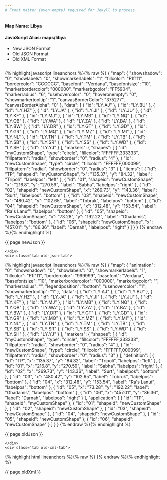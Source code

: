 ```yaml
---
# Front matter (even empty) required for Jekyll to process
---
```


#### Map Name: Libya

#### JavaScript Alias: maps/libya


<ul class='code-tabs'>
    <li class='active'>
        <a data-toggle='new-json'>New JSON Format</a>
    </li>
    <li>
        <a data-toggle='old-json'>Old JSON Format</a>
    </li>
    <li>
        <a data-toggle='old-xml'>Old XML Format</a>
    </li>
</ul>
<div class='tab-content'>
    <pre class='plain-code'></pre>
    <div class='tab new-json-tab active'>
{% highlight javascript lineanchors %}{% raw %}
{
    "map": {
        "showshadow": "0",
        "showlabels": "0",
        "showmarkerlabels": "1",
        "fillcolor": "F1f1f1",
        "bordercolor": "CCCCCC",
        "basefont": "Verdana",
        "basefontsize": "10",
        "markerbordercolor": "000000",
        "markerbgcolor": "FF5904",
        "markerradius": "6",
        "usehovercolor": "0",
        "hoveronempty": "0",
        "showmarkertooltip": "1",
        "canvasBorderColor": "375277",
        "canvasBorderAlpha": "0"
    },
    "data": [
        {
            "id": "LY.AJ"
        },
        {
            "id": "LY.BU"
        },
        {
            "id": "LY.HZ"
        },
        {
            "id": "LY.JA"
        },
        {
            "id": "LY.JI"
        },
        {
            "id": "LY.JU"
        },
        {
            "id": "LY.KF"
        },
        {
            "id": "LY.MJ"
        },
        {
            "id": "LY.MB"
        },
        {
            "id": "LY.NQ"
        },
        {
            "id": "LY.QB"
        },
        {
            "id": "LY.WA"
        },
        {
            "id": "LY.ZA"
        },
        {
            "id": "LY.BA"
        },
        {
            "id": "LY.BW"
        },
        {
            "id": "LY.DR"
        },
        {
            "id": "LY.GT"
        },
        {
            "id": "LY.GD"
        },
        {
            "id": "LY.GR"
        },
        {
            "id": "LY.MQ"
        },
        {
            "id": "LY.MZ"
        },
        {
            "id": "LY.MI"
        },
        {
            "id": "LY.NL"
        },
        {
            "id": "LY.TN"
        },
        {
            "id": "LY.TM"
        },
        {
            "id": "LY.TB"
        },
        {
            "id": "LY.SB"
        },
        {
            "id": "LY.SR"
        },
        {
            "id": "LY.SS"
        },
        {
            "id": "LY.WD"
        },
        {
            "id": "LY.SH"
        },
        {
            "id": "LY.YJ"
        }
    ],
    "markers": {
        "shapes": [
            {
                "id": "myCustomShape",
                "type": "circle",
                "fillcolor": "FFFFFF,333333",
                "fillpattern": "radial",
                "showborder": "0",
                "radius": "4"
            },
            {
                "id": "newCustomShape",
                "type": "circle",
                "fillcolor": "FFFFFF,000099",
                "fillpattern": "radial",
                "showborder": "0",
                "radius": "3"
            }
        ],
        "items": [
            {
                "id": "TP",
                "shapeid": "myCustomShape",
                "x": "135.37",
                "y": "84.32",
                "label": "Tripoli",
                "labelpos": "left"
            },
            {
                "id": "01",
                "shapeid": "newCustomShape",
                "x": "216.8",
                "y": "270.59",
                "label": "Sabha",
                "labelpos": "right"
            },
            {
                "id": "02",
                "shapeid": "newCustomShape",
                "x": "269.73",
                "y": "143.36",
                "label": "Surt",
                "labelpos": "bottom"
            },
            {
                "id": "03",
                "shapeid": "newCustomShape",
                "x": "480.42",
                "y": "102.65",
                "label": "Tobruk",
                "labelpos": "bottom"
            },
            {
                "id": "04",
                "shapeid": "newCustomShape",
                "x": "312.48",
                "y": "153.54",
                "label": "Ra's Lanuf",
                "labelpos": "bottom"
            },
            {
                "id": "05",
                "shapeid": "newCustomShape",
                "x": "73.28",
                "y": "192.22",
                "label": "Ghadamis",
                "labelpos": "bottom"
            },
            {
                "id": "06",
                "shapeid": "newCustomShape",
                "x": "457.01",
                "y": "86.36",
                "label": "Darnah",
                "labelpos": "right"
            }
        ]
    }
}
{% endraw %}{% endhighlight %}


<p class='text-success'>{{ page.newJson }}</p>

    </div>
    <div class='tab old-json-tab'>
{% highlight javascript lineanchors %}{% raw %}
{
    "map": {
        "animation": "0",
        "showshadow": "0",
        "showlabels": "0",
        "showmarkerlabels": "1",
        "fillcolor": "F1f1f1",
        "bordercolor": "999999",
        "basefont": "Verdana",
        "basefontsize": "10",
        "markerbordercolor": "000000",
        "markerbgcolor": "",
        "markerradius": "",
        "legendposition": "bottom",
        "usehovercolor": "1",
        "showmarkertooltip": "1"
    },
    "data": [
        {
            "id": "LY.AJ"
        },
        {
            "id": "LY.BU"
        },
        {
            "id": "LY.HZ"
        },
        {
            "id": "LY.JA"
        },
        {
            "id": "LY.JI"
        },
        {
            "id": "LY.JU"
        },
        {
            "id": "LY.KF"
        },
        {
            "id": "LY.MJ"
        },
        {
            "id": "LY.MB"
        },
        {
            "id": "LY.NQ"
        },
        {
            "id": "LY.QB"
        },
        {
            "id": "LY.WA"
        },
        {
            "id": "LY.ZA"
        },
        {
            "id": "LY.BA"
        },
        {
            "id": "LY.BW"
        },
        {
            "id": "LY.DR"
        },
        {
            "id": "LY.GT"
        },
        {
            "id": "LY.GD"
        },
        {
            "id": "LY.GR"
        },
        {
            "id": "LY.MQ"
        },
        {
            "id": "LY.MZ"
        },
        {
            "id": "LY.MI"
        },
        {
            "id": "LY.NL"
        },
        {
            "id": "LY.TN"
        },
        {
            "id": "LY.TM"
        },
        {
            "id": "LY.TB"
        },
        {
            "id": "LY.SB"
        },
        {
            "id": "LY.SR"
        },
        {
            "id": "LY.SS"
        },
        {
            "id": "LY.WD"
        },
        {
            "id": "LY.SH"
        },
        {
            "id": "LY.YJ"
        }
    ],
    "markers": {
        "shapes": [
            {
                "id": "myCustomShape",
                "type": "circle",
                "fillcolor": "FFFFFF,333333",
                "fillpattern": "radial",
                "showborder": "0",
                "radius": "4"
            },
            {
                "id": "newCustomShape",
                "type": "circle",
                "fillcolor": "FFFFFF,000099",
                "fillpattern": "radial",
                "showborder": "0",
                "radius": "3"
            }
        ],
        "definition": [
            {
                "id": "TP",
                "x": "135.37",
                "y": "84.32",
                "label": "Tripoli",
                "labelpos": "left"
            },
            {
                "id": "01",
                "x": "216.8",
                "y": "270.59",
                "label": "Sabha",
                "labelpos": "right"
            },
            {
                "id": "02",
                "x": "269.73",
                "y": "143.36",
                "label": "Surt",
                "labelpos": "bottom"
            },
            {
                "id": "03",
                "x": "480.42",
                "y": "102.65",
                "label": "Tobruk",
                "labelpos": "bottom"
            },
            {
                "id": "04",
                "x": "312.48",
                "y": "153.54",
                "label": "Ra's Lanuf",
                "labelpos": "bottom"
            },
            {
                "id": "05",
                "x": "73.28",
                "y": "192.22",
                "label": "Ghadamis",
                "labelpos": "bottom"
            },
            {
                "id": "06",
                "x": "457.01",
                "y": "86.36",
                "label": "Darnah",
                "labelpos": "right"
            }
        ],
        "application": [
            {
                "id": "TP",
                "shapeid": "myCustomShape"
            },
            {
                "id": "01",
                "shapeid": "newCustomShape"
            },
            {
                "id": "02",
                "shapeid": "newCustomShape"
            },
            {
                "id": "03",
                "shapeid": "newCustomShape"
            },
            {
                "id": "04",
                "shapeid": "newCustomShape"
            },
            {
                "id": "05",
                "shapeid": "newCustomShape"
            },
            {
                "id": "06",
                "shapeid": "newCustomShape"
            }
        ]
    }
}
{% endraw %}{% endhighlight %}


<p class='text-success'>{{ page.oldJson }}</p>

    </div>
    <div class='tab old-xml-tab'>
{% highlight html lineanchors %}{% raw %}
<map animation='0' showShadow='0' showLabels='0' showMarkerLabels='1' fillColor='F1f1f1' borderColor='999999' baseFont='Verdana' baseFontSize='10' markerBorderColor='000000' markerBgColor='' markerRadius='' legendPosition='bottom' useHoverColor='1' showMarkerToolTip='1'  >
	<data>
		<entity id='LY.AJ'  />
		<entity id='LY.BU'  />
		<entity id='LY.HZ'  />
		<entity id='LY.JA'  />
		<entity id='LY.JI'  />
		<entity id='LY.JU'  />
		<entity id='LY.KF'  />
		<entity id='LY.MJ'  />
		<entity id='LY.MB'  />
		<entity id='LY.NQ'  />
		<entity id='LY.QB'  />
		<entity id='LY.WA'  />
		<entity id='LY.ZA'  />
		<entity id='LY.BA'  />
		<entity id='LY.BW'  />
		<entity id='LY.DR'  />
		<entity id='LY.GT'  />
		<entity id='LY.GD'  />
		<entity id='LY.GR'  />
		<entity id='LY.MQ'  />
		<entity id='LY.MZ'  />
		<entity id='LY.MI'  />
		<entity id='LY.NL'  />
		<entity id='LY.TN'  />
		<entity id='LY.TM'  />
		<entity id='LY.TB'  />
		<entity id='LY.SB'  />
		<entity id='LY.SR'  />
		<entity id='LY.SS'  />
		<entity id='LY.WD'  />
		<entity id='LY.SH'  />
		<entity id='LY.YJ'  />
	</data>
	<markers>
	<shapes>
	     <shape id='myCustomShape' type='circle' fillcolor='FFFFFF,333333' fillPattern='radial' 	showBorder='0' radius='4'/>
		 <shape id='newCustomShape' type='circle' fillcolor='FFFFFF,000099' fillPattern='radial' showBorder='0' radius='3'/>
		 </shapes>
		<definition>
			<marker id='TP' x='135.37' y='84.32' label='Tripoli' labelPos='left'  />
			<marker id='01' x='216.8' y='270.59' label='Sabha' labelPos='right'  />
			<marker id='02' x='269.73' y='143.36' label='Surt' labelPos='bottom'  />
			<marker id='03' x='480.42' y='102.65' label='Tobruk' labelPos='bottom'  />
			<marker id='04' x='312.48' y='153.54' label='Ra&apos;s Lanuf' labelPos='bottom'  />
			<marker id='05' x='73.28' y='192.22' label='Ghadamis' labelPos='bottom'  />
			<marker id='06' x='457.01' y='86.36' label='Darnah' labelPos='right'  />
		</definition>
		<application>
			<marker id='TP' shapeId='myCustomShape'  />
			<marker id='01' shapeId='newCustomShape'  />
			<marker id='02' shapeId='newCustomShape'  />
			<marker id='03' shapeId='newCustomShape'  />
			<marker id='04' shapeId='newCustomShape'  />
			<marker id='05' shapeId='newCustomShape'  />
			<marker id='06' shapeId='newCustomShape'  />
		</application>
	</markers>
</map>
{% endraw %}{% endhighlight %}

<p class='text-success'>{{ page.oldXml }}</p>

</div>
</div>
